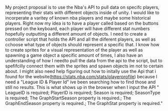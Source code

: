   My project proposal is to use the Nba's API to pull data on specifc players, representing their stats with different
objects inside of unity. I would like to incorperate a varitey of known nba players and maybe some historical players. 
Right now my idea is to have a player called based on the buttons pressed on the keyboard, each player will have 
different stat numbers hopefully outputting a different amount of objects. I need to create a controller script 
that holds the API and all the diiferent players, as well as cchoose what type of objects should represent a specific that.
I know how to create sprites for a visual representation of the player as well as spawning a game object a specific amount 
of times, I also have an understanding of how I needto pull the data from the api to the script, but to spefifcilly connect
them with the sprites and spawn objects im not to certain about. I might also need help figuring out how to initally use the 
Api that i found for the website(https://stats.nba.com/stats/playerprofile) because I need a "League ID & Player Id" ive been 
searching how to find those and still no results. This is what shows up in the browser when I input the API 
" LeagueID is required; PlayerID is required; Season is required; SeasonType is required; The GraphStartSeason property is 
required.; The GraphEndSeason property is required.; The GraphStat property is required."
